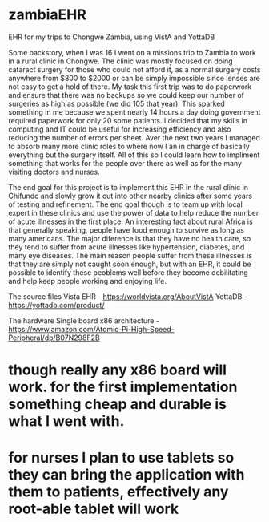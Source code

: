 # zambiaEHR
EHR for my trips to Chongwe Zambia, using VistA and YottaDB

  Some backstory, when I was 16 I went on a missions trip to Zambia to work in a rural clinic in Chongwe. The clinic was mostly focused on doing cataract surgery for
those who could not afford it, as a normal surgery costs anywhere from $800 to $2000 or can be simply impossible since lenses are not easy to get a hold of there.
My task this first trip was to do paperwork and ensure that there was no backups so we could keep our number of surgeries as high as possible (we did 105 that year).
This sparked something in me because we spent nearly 14 hours a day doing government required paperwork for only 20 some patients. I decided that my skills in computing
and IT could be useful for increasing efficiency and also reducing the number of errors per sheet. Aver the next two years I managed to absorb many more clinic roles to 
where now I an in charge of basically everything but the surgery itself. All of this so I could learn how to impliment something that works for the people over there as
well as for the many visiting doctors and nurses.

  The end goal for this project is to implement this EHR in the rural clinic in Chifundo and slowly grow it out into other nearby clinics after some years of testing
and refinement. The end goal though is to team up with local expert in these clinics and use the power of data to help reduce the number of acute illnesses in the first place.
An interesting fact about rural Africa is that generally speaking, people have food enough to survive as long as many americans. The major diference is that they have no
health care, so they tend to suffer from acute illnesses like hypertension, diabetes, and many eye diseases. The main reason people suffer from these illnesses is that
they are simply not caught soon enough, but with an EHR, it could be possible to identify these peoblems well before they become debilitating and help keep people
working and enjoying life.


The source files
Vista EHR - https://worldvista.org/AboutVistA
YottaDB - https://yottadb.com/product/

The hardware
Single board x86 architecture - https://www.amazon.com/Atomic-Pi-High-Speed-Peripheral/dp/B07N298F2B
# though really any x86 board will work. for the first implementation something cheap and durable is what I went with.
# for nurses I plan to use tablets so they can bring the application with them to patients, effectively any root-able tablet will work
